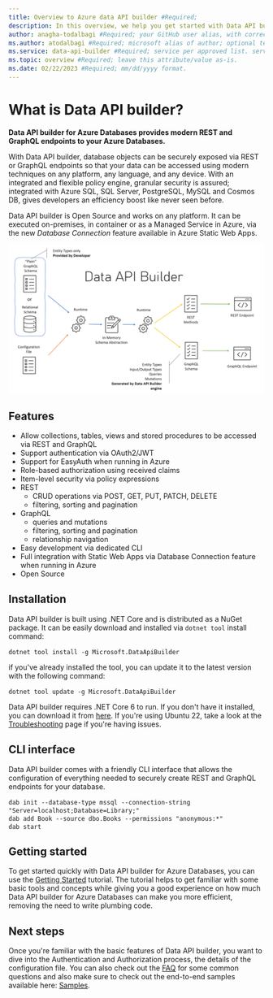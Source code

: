 ```yaml
---
title: Overview to Azure data API builder #Required;
description: In this overview, we help you get started with Data API builder (DAB) for Azure Databases #Required; article description that is displayed in search results. Include the word "quickstart".
author: anagha-todalbagi #Required; your GitHub user alias, with correct capitalization.
ms.author: atodalbagi #Required; microsoft alias of author; optional team alias.
ms.service: data-api-builder #Required; service per approved list. service slug assigned to your service by ACOM.
ms.topic: overview #Required; leave this attribute/value as-is.
ms.date: 02/22/2023 #Required; mm/dd/yyyy format.
---
```


# What is Data API builder?

**Data API builder for Azure Databases provides modern REST and GraphQL endpoints to your Azure Databases.**

With Data API builder, database objects can be securely exposed via REST or GraphQL endpoints so that your data can be accessed using modern techniques on any platform, any language, and any device. With an integrated and flexible policy engine, granular security is assured; integrated with Azure SQL, SQL Server, PostgreSQL, MySQL and Cosmos DB, gives developers an efficiency boost like never seen before.

Data API builder is Open Source and works on any platform. It can be executed on-premises, in container or as a Managed Service in Azure, via the new *Database Connection* feature available in Azure Static Web Apps.

![Data API Builder Architecture Overview Diagram](./media/data-api-builder-architecture-overview.png)

## Features

- Allow collections, tables, views and stored procedures to be accessed via REST and GraphQL
- Support authentication via OAuth2/JWT
- Support for EasyAuth when running in Azure
- Role-based authorization using received claims
- Item-level security via policy expressions
- REST
  - CRUD operations via POST, GET, PUT, PATCH, DELETE
  - filtering, sorting and pagination
- GraphQL
  - queries and mutations
  - filtering, sorting and pagination
  - relationship navigation
- Easy development via dedicated CLI
- Full integration with Static Web Apps via Database Connection feature when running in Azure
- Open Source

## Installation

Data API builder is built using .NET Core and is distributed as a NuGet package. It can be easily download and installed via `dotnet tool` install command:

```shell
dotnet tool install -g Microsoft.DataApiBuilder
```

if you've already installed the tool, you can update it to the latest version with the following command:

```shell
dotnet tool update -g Microsoft.DataApiBuilder
```

Data API builder requires .NET Core 6 to run. If you don't have it installed, you can download it from [here](https://dotnet.microsoft.com/download/dotnet/6.0). If you're using Ubuntu 22, take a look at the [Troubleshooting](./troubleshooting.md) page if you're having issues.

## CLI interface

Data API builder comes with a friendly CLI interface that allows the configuration of everything needed to securely create REST and GraphQL endpoints for your database.

```shell
dab init --database-type mssql --connection-string "Server=localhost;Database=Library;"
dab add Book --source dbo.Books --permissions "anonymous:*"
dab start
```

## Getting started

To get started quickly with Data API builder for Azure Databases, you can use the [Getting Started](./getting-started/getting-started-with-data-api-builder.md) tutorial. The tutorial helps to get familiar with some basic tools and concepts while giving you a good experience on how much Data API builder for Azure Databases can make you more efficient, removing the need to write plumbing code.

## Next steps

Once you're familiar with the basic features of Data API builder, you want to dive into the Authentication and Authorization process, the details of the configuration file. You can also check out the [FAQ](https://github.com/Azure/data-api-builder/blob/main/docs/best-practices.md) for some common questions and also make sure to check out the end-to-end samples available here: [Samples](https://github.com/Azure/data-api-builder/tree/main/samples).
